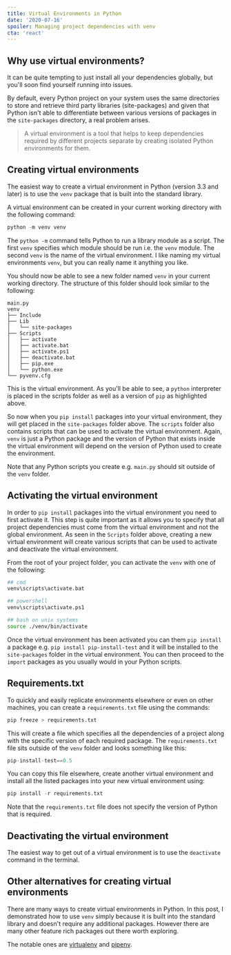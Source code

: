 ```yaml
---
title: Virtual Environments in Python
date: '2020-07-16'
spoiler: Managing project dependencies with venv
cta: 'react'
---
```


## Why use virtual environments?

It can be quite tempting to just install all your dependencies globally, but you'll soon find yourself running into issues.

By default, every Python project on your system uses the same directories to store and retrieve third party libraries (site-packages) and given that Python isn't able to differentiate between various versions of packages in the `site-packages` directory, a real problem arises.

> A virtual environment is a tool that helps to keep dependencies required by different projects separate by creating isolated Python environments for them.

## Creating virtual environments

The easiest way to create a virtual environment in Python (version 3.3 and later) is to use the `venv` package that is built into the standard library. 

A virtual environment can be created in your current working directory with the following command:

```py
python -m venv venv
```

The `python -m` command tells Python to run a library module as a script. The first `venv` specifies which module should be run i.e. the `venv` module. The second `venv` is the name of the virtual environment. I like naming my virtual environments `venv`, but you can really name it anything you like.

You should now be able to see a new folder named `venv` in your current working directory.  The structure of this folder should look similar to the following:

```bash{11-12}
main.py
venv
├── Include
├── Lib
│   └── site-packages
├── Scripts
│   ├── activate
│   ├── activate.bat
│   ├── activate.ps1
│   ├── deactivate.bat
│   ├── pip.exe
│   └── python.exe
└── pyvenv.cfg
```

This is the virtual environment. As you'll be able to see, a `python` interpreter is placed in the scripts folder as well as a version of `pip` as highlighted above. 

So now when you `pip install` packages into your virtual environment, they will get placed in the `site-packages` folder above. The `scripts` folder also contains scripts that can be used to activate the virtual environment. Again, `venv` is just a Python package and the version of Python that exists inside the virtual environment will depend on the version of Python used to create the environment.

Note that any Python scripts you create e.g. `main.py` should sit  outside of the `venv` folder.

## Activating the virtual environment

In order to `pip install` packages into the virtual environment you need to first activate it. This step is quite important as it allows you to specify that all project dependencies must come from the virtual environment and not the global environment. As seen in the `Scripts` folder above, creating a new virtual environment will create various scripts that can be used to activate and deactivate the virtual environment. 

From the root of your project folder, you can activate the `venv` with one of the following:

```bash
## cmd
venv\scripts\activate.bat

## powershell
venv\scripts\activate.ps1

## bash on unix systems
source ./venv/bin/activate
```

Once the virtual environment has been activated you can them `pip install` a package e.g. `pip install pip-install-test` and it will be installed to the `site-packages` folder in the virtual environment. You can then proceed to the `import` packages as you usually would in your Python scripts.

## Requirements.txt

To quickly and easily replicate environments elsewhere or even on other machines, you can create a `requirements.txt` file using the commands:

```python
pip freeze > requirements.txt
```

This will create a file which specifies all the dependencies of a project along with the specific version of each required package. The `requirements.txt` file sits outside of the `venv` folder and looks something like this:

```python
pip-install-test==0.5
```

You can copy this file elsewhere, create another virtual environment and install all the listed packages into your new virtual environment using: 

```python
pip install -r requirements.txt
```

Note that the `requirements.txt` file does not specify the version of Python that is required.

## Deactivating the virtual environment

The easiest way to get out of a virtual environment is to use the `deactivate` command in the terminal. 

## Other alternatives for creating virtual environments

There are many ways to create virtual environments in Python. In this post, I demonstrated how to use `venv` simply because it is built into the standard library and doesn't require any additional packages. However there are many other feature rich packages out there worth exploring.

The notable ones are [virtualenv](https://pypi.org/project/virtualenv/) and [pipenv](https://pypi.org/project/pipenv/). 